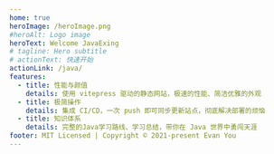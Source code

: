 ```yaml
---
home: true
heroImage: /heroImage.png
#heroAlt: Logo image
heroText: Welcome JavaExing
# tagline: Hero subtitle
# actionText: 快速开始
actionLink: /java/
features:
  - title: 性能与颜值
    details: 使用 vitepress 驱动的静态网站，极速的性能、简洁优雅的外观
  - title: 极简操作
    details: 集成 CI/CD，一次 push 即可同步更新站点，彻底解决部署的烦恼
  - title: 知识体系
    details: 完整的Java学习路线、学习总结，带你在 Java 世界中勇闯天涯
footer: MIT Licensed | Copyright © 2021-present Evan You
---
```

